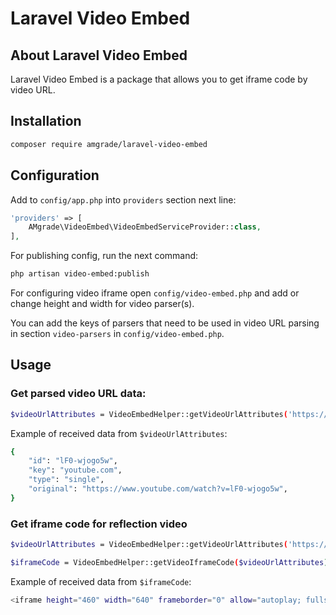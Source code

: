 # Laravel Video Embed

## About Laravel Video Embed

Laravel Video Embed is a package that allows you to get iframe code by video URL.

## Installation

```bash
composer require amgrade/laravel-video-embed
```

## Configuration
Add to `config/app.php` into `providers` section next line:

```php
'providers' => [
    AMgrade\VideoEmbed\VideoEmbedServiceProvider::class,
],
```

For publishing config, run the next command:

```bash
php artisan video-embed:publish
```

For configuring video iframe open `config/video-embed.php` and add or change height and width for video parser(s).

You can add the keys of parsers that need to be used in video URL parsing in section `video-parsers` in `config/video-embed.php`.

## Usage
### Get parsed video URL data:

```bash
$videoUrlAttributes = VideoEmbedHelper::getVideoUrlAttributes('https://www.youtube.com/shorts/gDEPG9ZIYRY');
```

Example of received data from `$videoUrlAttributes`:

```bash
{
	"id": "lF0-wjogo5w",
	"key": "youtube.com",
	"type": "single",
	"original": "https://www.youtube.com/watch?v=lF0-wjogo5w",
}
```

### Get iframe code for reflection video

```bash
$videoUrlAttributes = VideoEmbedHelper::getVideoUrlAttributes('https://www.youtube.com/shorts/gDEPG9ZIYRY');

$iframeCode = VideoEmbedHelper::getVideoIframeCode($videoUrlAttributes);
```

Example of received data from `$iframeCode`:

```bash
<iframe height="460" width="640" frameborder="0" allow="autoplay; fullscreen; clipboard-write; encrypted-media; picture-in-picture" allowfullscreen="true" allowtransparency="true" src="https://www.youtube.com/embed/gDEPG9ZIYRY?" />
```
